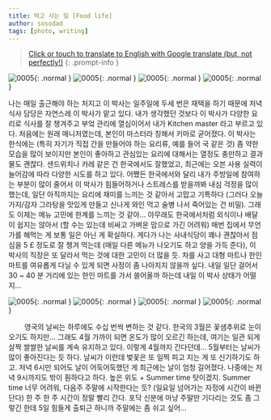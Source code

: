```yaml
---
title: 먹고 사는 일 [Food life]
author: sosodad
tags: [photo, writing]
---
```



> [Click or touch to translate to English with Google translate (but, not perfectly!)](https://jinseuk56-github-io.translate.goog/posts/0005/?_x_tr_sl=ko&_x_tr_tl=en&_x_tr_hl=ko&_x_tr_pto=wapp)
{: .prompt-info }

![0005](https://onedrive.live.com/embed?resid=F96DE3EAE83811FB%2183277&authkey=%21AA7pJkcCO6z_P9s&width=1024){: .normal }
![0005](https://onedrive.live.com/embed?resid=F96DE3EAE83811FB%2183213&authkey=%21AA0SynpSLiBThmc&width=1024){: .normal }
![0005](https://onedrive.live.com/embed?resid=F96DE3EAE83811FB%2183212&authkey=%21ACgj3zFrO698c5w&height=1024){: .normal }
![0005](https://onedrive.live.com/embed?resid=F96DE3EAE83811FB%2183286&authkey=%21AA7RffKR6-HMHCE&height=1024){: .normal }

나는 매일 출근해야 하는 처지고 이 박사는 일주일에 두세 번은 재택을 하기 때문에 저녁 식사 담당은 자연스레 이 박사가 맡고 있다. 내가 생각했던 것보다 이 박사가 다양한 요리로 식사를 잘 챙겨주고 부엌 관리에 열심이어서 내가 Kitchen master 라고 부르고 있다. 처음에는 원래 매니저였는데, 본인이 마스터라 칭해서 키마로 굳어졌다. 이 박사는 한식에는 (특히 자기가 직접 간을 만들어야 하는 요리류, 예를 들어 국 같은 것) 좀 약한 모습을 많이 보이지만 본인이 좋아하고 관심있는 요리에 대해서는 열정도 충만하고 결과물도 괜찮다. 샌드위치나 카레 같은 건 한국에서도 잘했었고, 최근에는 오븐 사용 실력이 늘어감에 따라 다양한 시도를 하고 있다. 어쨌든 한국에서와 달리 내가 주방일에 참여하는 부분이 많이 줄어서 이 박사가 힘들어하거나 스트레스를 받을까봐 내심 걱정을 많이 했는데, 일단 아직까지는 요리에 재미를 느끼는 것 같아서 고맙고 기특하다 (그러다 오늘 가지/감자 그라탕을 맛있게 만들고 신나게 와인 먹고 술병 나서 죽어있는 건 비밀). 그래도 이제는 메뉴 고민에 한계를 느끼는 것 같아... 아무래도 한국에서처럼 외식이나 배달이 쉽지는 않아서 (할 수는 있는데 비싸고 가벼운 맘으로 가긴 어려워) 매번 집에서 무언가를 해먹는 게 보통 일은 아닌 게 확실하다. 게다가 나는 사내식당이 꽤나 괜찮아서 점심을 5 £ 정도로 잘 챙겨 먹는데 (매일 다른 메뉴가 나오기도 하고 양을 가득 준다), 이 박사의 직장은 또 달라서 먹는 것에 대한 고민이 더 많을 듯. 차를 사고 대형 마트나 한인 마트를 여유롭게 다닐 수 있게 되면 사정이 좀 나아지지 않을까 싶다. 내일 일단 걸어서 30 ~ 40 분 거리에 있는 한인 마트를 가서 쓸어올까 하는데 내일 이 박사 상태가 어떨지...  

![0005](https://onedrive.live.com/embed?resid=F96DE3EAE83811FB%2183264&authkey=%21AMs59cI725DdTS0&height=1024){: .normal }
![0005](https://onedrive.live.com/embed?resid=F96DE3EAE83811FB%2183289&authkey=%21AHcEd8M9kTHAfgQ&height=1024){: .normal }
![0005](https://onedrive.live.com/embed?resid=F96DE3EAE83811FB%2183269&authkey=%21AJH1PCTknAn-ifI&height=1024"){: .normal }
![0005](https://onedrive.live.com/embed?resid=F96DE3EAE83811FB%2183290&authkey=%21AN6Do5lkFMGYhM4&height=1024){: .normal }

&nbsp;&nbsp;&nbsp;&nbsp;&nbsp;&nbsp;&nbsp;&nbsp;영국의 날씨는 하루에도 수십 번씩 변하는 것 같다. 한국의 3월은 꽃샘추위로 눈이 오기도 하지만... 그래도 4월 가까이 되면 온도가 많이 오르긴 하는데, 여기는 일관 되게 살짝 쌀쌀한 날씨를 계속 유지하고 있다. 이렇게 4월까지 간다던데... 5월부터는 날씨가 많이 좋아진다는 듯 하다. 날씨가 이런데 벛꽃은 또 일찍 피고 지는 게 또 신기하기도 하고. 저녁 6시만 되어도 날이 어둑어둑했던 게 최근에는 날이 엄청 길어졌다. 나중에는 저녁 9시까지도 밖이 훤하다고 하다. 높은 위도 + Summer time 탓이겠지. Summer time 너무 어려워, 다음주 주말에 시작한다는 듯? (일요일 넘어가는 자정에 시간이 바뀐단다) 한 주 한 주 시간이 정말 빨리 간다. 포닥 신분에 마냥 주말만 기다리는 것도 좀 그렇긴 한데 5일 힘들게 출퇴근 하니까 주말에는 좀 쉬고 싶어...